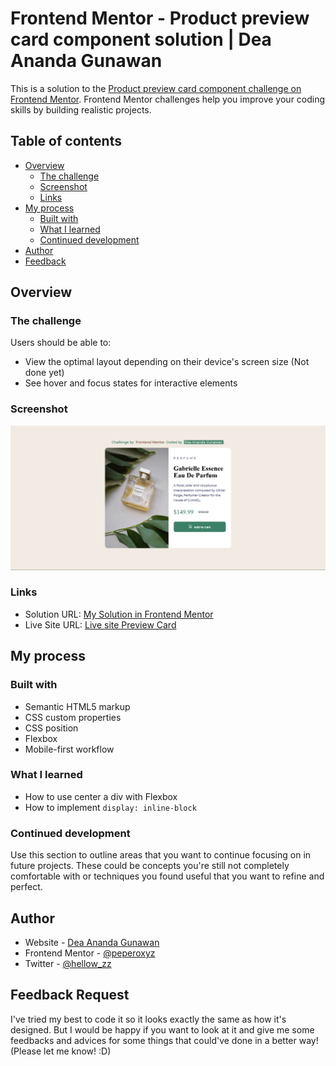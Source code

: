 # Frontend Mentor - Product preview card component solution | Dea Ananda Gunawan

This is a solution to the [Product preview card component challenge on Frontend Mentor](https://www.frontendmentor.io/challenges/product-preview-card-component-GO7UmttRfa). Frontend Mentor challenges help you improve your coding skills by building realistic projects. 

## Table of contents

- [Overview](#overview)
  - [The challenge](#the-challenge)
  - [Screenshot](#screenshot)
  - [Links](#links)
- [My process](#my-process)
  - [Built with](#built-with)
  - [What I learned](#what-i-learned)
  - [Continued development](#continued-development)
- [Author](#author)
- [Feedback](#feedback-request)

## Overview

### The challenge

Users should be able to:

- View the optimal layout depending on their device's screen size (Not done yet)
- See hover and focus states for interactive elements

### Screenshot

![](./screenshot-desktop-ver.png)


### Links

- Solution URL: [My Solution in Frontend Mentor]()
- Live Site URL: [Live site Preview Card](https://dea-preview-card.netlify.app)

## My process

### Built with

- Semantic HTML5 markup
- CSS custom properties
- CSS position
- Flexbox
- Mobile-first workflow

### What I learned

- How to use center a div with Flexbox
- How to implement ```display: inline-block```


### Continued development

Use this section to outline areas that you want to continue focusing on in future projects. These could be concepts you're still not completely comfortable with or techniques you found useful that you want to refine and perfect.

## Author

- Website - [Dea Ananda Gunawan](https://deaportfolio-recap.super.site)
- Frontend Mentor - [@peperoxyz](https://www.frontendmentor.io/profile/peperoxyz)
- Twitter - [@hellow_zz](https://www.twitter.com/hellow_zz)


## Feedback Request

I've tried my best to code it so it looks exactly the same as how it's designed. But I would be happy if you want to look at it and give me some feedbacks and advices for some things that could've done in a better way! (Please let me know! :D)
